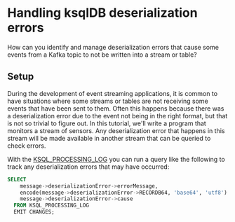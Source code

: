 # Handling ksqlDB deserialization errors

How can you identify and manage deserialization errors that cause some events from a Kafka topic to not be written into a stream or table?


## Setup 

During the development of event streaming applications, it is common to have situations where some streams or tables are not receiving some events that have been sent to them. Often this happens because there was a deserialization error due to the event not being in the right format, but that is not so trivial to figure out. In this tutorial, we'll write a program that monitors a stream of sensors. Any deserialization error that happens in this stream will be made available in another stream that can be queried to check errors.

With the [KSQL_PROCESSING_LOG](https://docs.ksqldb.io/en/latest/reference/processing-log/#processing-log) you can run a query like the following
to track any deserialization errors that may have occurred:

```sql
SELECT
    message->deserializationError->errorMessage,
    encode(message->deserializationError->RECORDB64, 'base64', 'utf8') AS MSG,
    message->deserializationError->cause
  FROM KSQL_PROCESSING_LOG
  EMIT CHANGES;
```


